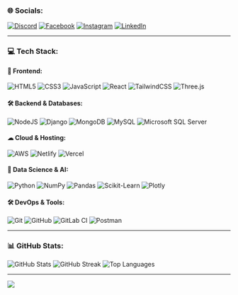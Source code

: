 ### 🌐 Socials:
[![Discord](https://img.shields.io/badge/Discord-%237289DA.svg?logo=discord&logoColor=white)](https://discord.gg/Bhavesh2690)
[![Facebook](https://img.shields.io/badge/Facebook-%231877F2.svg?logo=Facebook&logoColor=white)](https://www.facebook.com/bhavesh.duse.3)
[![Instagram](https://img.shields.io/badge/Instagram-%23E4405F.svg?logo=Instagram&logoColor=white)](https://instagram.com/_bhavesh_duse_)
[![LinkedIn](https://img.shields.io/badge/LinkedIn-%230077B5.svg?logo=linkedin&logoColor=white)](https://www.linkedin.com/in/bhavesh-duse-3717a3245/)

---

### 💻 Tech Stack:

#### 🚀 Frontend:
![HTML5](https://img.shields.io/badge/html5-%23E34F26.svg?style=for-the-badge&logo=html5&logoColor=white)
![CSS3](https://img.shields.io/badge/css3-%231572B6.svg?style=for-the-badge&logo=css3&logoColor=white)
![JavaScript](https://img.shields.io/badge/javascript-%23323330.svg?style=for-the-badge&logo=javascript&logoColor=%23F7DF1E)
![React](https://img.shields.io/badge/react-%2320232a.svg?style=for-the-badge&logo=react&logoColor=%2361DAFB)
![TailwindCSS](https://img.shields.io/badge/tailwindcss-%2338B2AC.svg?style=for-the-badge&logo=tailwind-css&logoColor=white)
![Three.js](https://img.shields.io/badge/threejs-black?style=for-the-badge&logo=three.js&logoColor=white)

#### 🛠 Backend & Databases:
![NodeJS](https://img.shields.io/badge/node.js-6DA55F?style=for-the-badge&logo=node.js&logoColor=white)
![Django](https://img.shields.io/badge/django-%23092E20.svg?style=for-the-badge&logo=django&logoColor=white)
![MongoDB](https://img.shields.io/badge/MongoDB-%234ea94b.svg?style=for-the-badge&logo=mongodb&logoColor=white)
![MySQL](https://img.shields.io/badge/mysql-4479A1.svg?style=for-the-badge&logo=mysql&logoColor=white)
![Microsoft SQL Server](https://img.shields.io/badge/Microsoft%20SQL%20Server-CC2927?style=for-the-badge&logo=microsoft%20sql%20server&logoColor=white)

#### ☁ Cloud & Hosting:
![AWS](https://img.shields.io/badge/AWS-%23FF9900.svg?style=for-the-badge&logo=amazon-aws&logoColor=white)
![Netlify](https://img.shields.io/badge/netlify-%23000000.svg?style=for-the-badge&logo=netlify&logoColor=#00C7B7)
![Vercel](https://img.shields.io/badge/vercel-%23000000.svg?style=for-the-badge&logo=vercel&logoColor=white)

#### 🧠 Data Science & AI:
![Python](https://img.shields.io/badge/python-3670A0?style=for-the-badge&logo=python&logoColor=ffdd54)
![NumPy](https://img.shields.io/badge/numpy-%23013243.svg?style=for-the-badge&logo=numpy&logoColor=white)
![Pandas](https://img.shields.io/badge/pandas-%23150458.svg?style=for-the-badge&logo=pandas&logoColor=white)
![Scikit-Learn](https://img.shields.io/badge/scikit--learn-%23F7931E.svg?style=for-the-badge&logo=scikit-learn&logoColor=white)
![Plotly](https://img.shields.io/badge/Plotly-%233F4F75.svg?style=for-the-badge&logo=plotly&logoColor=white)

#### 🛠 DevOps & Tools:
![Git](https://img.shields.io/badge/git-%23F05033.svg?style=for-the-badge&logo=git&logoColor=white)
![GitHub](https://img.shields.io/badge/github-%23121011.svg?style=for-the-badge&logo=github&logoColor=white)
![GitLab CI](https://img.shields.io/badge/gitlab%20CI-%23181717.svg?style=for-the-badge&logo=gitlab&logoColor=white)
![Postman](https://img.shields.io/badge/Postman-FF6C37?style=for-the-badge&logo=postman&logoColor=white)


---

### 📊 GitHub Stats:
![GitHub Stats](https://github-readme-stats.vercel.app/api?username=foxydevp&theme=dark&hide_border=false&include_all_commits=false&count_private=false)
![GitHub Streak](https://github-readme-streak-stats.herokuapp.com/?user=foxydevp&theme=dark&hide_border=false)
![Top Languages](https://github-readme-stats.vercel.app/api/top-langs/?username=foxydevp&theme=dark&hide_border=false&include_all_commits=false&count_private=false&layout=compact)

---

[![](https://visitcount.itsvg.in/api?id=foxydevp&icon=0&color=0)](https://visitcount.itsvg.in)

